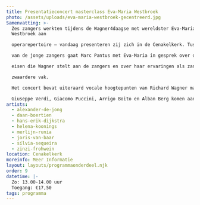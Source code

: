 ```yaml
---
title: Presentatieconcert masterclass Eva-Maria Westbroek
photo: /assets/uploads/eva-maria-westbroek-gecentreerd.jpg
Samenvatting: >-
  Zes zangers werkten tijdens de Wagner4daagse met wereldster Eva-Maria
  Westbroek aan

  operarepertoire – vandaag presenteren zij zich in de Cenakelkerk. Tussen de optredens

  van de jonge zangers gaat Marc Pantus met Eva-Maria in gesprek over de specifieke

  eisen die Wagner stelt aan de zangers en over haar ervaringen als zangeres in het

  zwaardere vak.

  Het concert bevat uiteraard vocale hoogtepunten van Richard Wagner maar ook

  Giuseppe Verdi, Giacomo Puccini, Arrigo Boito en Alban Berg komen aan bod.
artists:
  - alexander-de-jong
  - daan-boertien
  - hans-erik-dijkstra
  - helena-koonings
  - merlijn-runia
  - joris-van-baar
  - sílvia-sequeira
  - zinzi-frohwein
location: Cenakelkerk
moreinfo: Meer Informatie
layout: layouts/programmaonderdeel.njk
order: 9
datetime: |-
  Zo: 13.00-14.00 uur
  Toegang: €17,50
tags: programma
---
```

